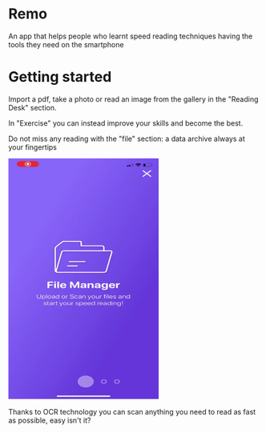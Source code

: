 # Remo
An app that helps people who learnt speed reading techniques having the tools they need on the smartphone

# Getting started
Import a pdf, take a photo or read an image from the gallery in the "Reading Desk" section.

In "Exercise" you can instead improve your skills and become the best.

Do not miss any reading with the "file" section: a data archive always at your fingertips

<img src="src_img/ezgif-4-3ab2589d71dc.gif" width = "300">

Thanks to OCR technology you can scan anything you need to read as fast as possible, easy isn't it?
